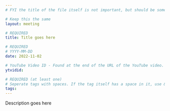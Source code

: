 ```yaml
---
# FYI the title of the file itself is not important, but should be somewhat relevant

# Keep this the same
layout: meeting

# REQUIRED
title: Title goes here

# REQUIRED
# YYYY-MM-DD
date: 2022-11-02

# YouTube Video ID - Found at the end of the URL of the YouTube video. Used to grab the thumbnail and the video embed.
ytvidid:

# REQUIRED (at least one)
# Seperate tags with spaces. If the tag itself has a space in it, use &nbsp; instead
tags:
---
```


Description goes here
